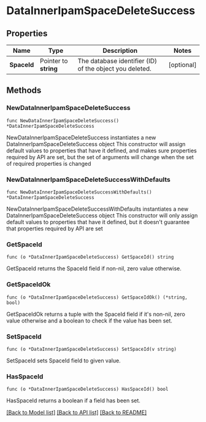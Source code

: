 # DataInnerIpamSpaceDeleteSuccess

## Properties

Name | Type | Description | Notes
------------ | ------------- | ------------- | -------------
**SpaceId** | Pointer to **string** | The database identifier (ID) of the object you deleted. | [optional] 

## Methods

### NewDataInnerIpamSpaceDeleteSuccess

`func NewDataInnerIpamSpaceDeleteSuccess() *DataInnerIpamSpaceDeleteSuccess`

NewDataInnerIpamSpaceDeleteSuccess instantiates a new DataInnerIpamSpaceDeleteSuccess object
This constructor will assign default values to properties that have it defined,
and makes sure properties required by API are set, but the set of arguments
will change when the set of required properties is changed

### NewDataInnerIpamSpaceDeleteSuccessWithDefaults

`func NewDataInnerIpamSpaceDeleteSuccessWithDefaults() *DataInnerIpamSpaceDeleteSuccess`

NewDataInnerIpamSpaceDeleteSuccessWithDefaults instantiates a new DataInnerIpamSpaceDeleteSuccess object
This constructor will only assign default values to properties that have it defined,
but it doesn't guarantee that properties required by API are set

### GetSpaceId

`func (o *DataInnerIpamSpaceDeleteSuccess) GetSpaceId() string`

GetSpaceId returns the SpaceId field if non-nil, zero value otherwise.

### GetSpaceIdOk

`func (o *DataInnerIpamSpaceDeleteSuccess) GetSpaceIdOk() (*string, bool)`

GetSpaceIdOk returns a tuple with the SpaceId field if it's non-nil, zero value otherwise
and a boolean to check if the value has been set.

### SetSpaceId

`func (o *DataInnerIpamSpaceDeleteSuccess) SetSpaceId(v string)`

SetSpaceId sets SpaceId field to given value.

### HasSpaceId

`func (o *DataInnerIpamSpaceDeleteSuccess) HasSpaceId() bool`

HasSpaceId returns a boolean if a field has been set.


[[Back to Model list]](../README.md#documentation-for-models) [[Back to API list]](../README.md#documentation-for-api-endpoints) [[Back to README]](../README.md)


